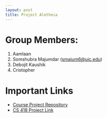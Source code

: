 ```yaml
---
layout: post
title: Project Aletheia
---
```


# Group Members:

1.  Aamlaan
2.  Somshubra Majumdar (smajum6@uic.edu)
3.  Debojit Kaushik
4.  Cristopher

# Important Links

- [Course Project Repository](https://github.com/titu1994/IDS-Course-Project)
- [CS 418 Project Link](http://cs418.cs.uic.edu/project.html)
